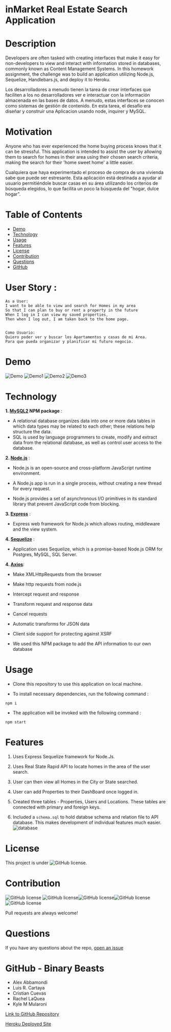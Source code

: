 # inMarket Real Estate Search Application


# Description 

Developers are often tasked with creating interfaces that make it easy for non-developers to view and interact with information stored in databases, commonly known as Content Management Systems. In this homework assignment, the challenge was to build an application utilizing Node.js, Sequelize, Handlebars.js, and deploy it to Heroku.

Los desarrolladores a menudo tienen la tarea de crear interfaces que faciliten a los no desarrolladores ver e interactuar con la información almacenada en las bases de datos. A menudo, estas interfaces se conocen como sistemas de gestión de contenido. En esta tarea, el desafío era diseñar y construir una Aplicacion usando node, inquirer y MySQL.


# Motivation 

Anyone who has ever experienced the home buying process knows that it can be stressful.  This application is intended to assist the user by allowing them to search for homes in their area using their chosen search criteria, making the search for their 'home sweet home' a little easier.  

Cualquiera que haya experimentado el proceso de compra de una vivienda sabe que puede ser estresante. Esta aplicación está destinada a ayudar al usuario permitiéndole buscar casas en su área utilizando los criterios de búsqueda elegidos, lo que facilita un poco la búsqueda del "hogar, dulce hogar".

# Table of Contents

* [Demo](#demo)
* [Technology](#technology)
* [Usage](#usage)
* [Features](#features)
* [License](#license)
* [Contribution](#contribution)
* [Questions](#questions)
* [GitHub](#github)

# User Story : 

```
As a User: 
I want to be able to view and search for Homes in my area
So that I can plan to buy or rent a property in the future
When I log in I can view my saved properties, 
Then when I log out, I am taken back to the home page.


Como Usuario:
Quiero poder ver y buscar los Apartamentos y casas de mi Area.
Para que pueda organizar y planificar mi futuro negocio.
```

# Demo 

![Demo](./img/main.png)
![Demo1](./img/Login.png)
![Demo2](./img/signup.png)
![Demo3](./img/Dashboard.png)



# Technology
**1. [MySQL2](https://www.npmjs.com/package/mysql2) NPM package** : 

* A relational database organizes data into one or more data tables in which data types may be related to each other; these relations help structure the data.
* SQL is used by language programmers to create, modify and extract data from the relational database, as well as control user access to the database.

**2. [Node.js](https://nodejs.org/en/)** : 

* Node.js is an open-source and cross-platform JavaScript runtime environment. 

* A Node.js app is run in a single process, without creating a new thread for every request. 

* Node.js provides a set of asynchronous I/O primitives in its standard library that prevent JavaScript code from blocking.

**3. [Express](https://www.npmjs.com/package/express)** :
* Express web framework for Node.js which allows routing, middleware and the view system. 

**4. [Sequelize](https://www.npmjs.com/package/sequelize)** :
* Application uses Sequelize, which is a promise-based Node.js ORM for Postgres, MySQL, SQL Server.


**4. [Axios](https://www.npmjs.com/package/axios)**:

* Make XMLHttpRequests from the browser
* Make http requests from node.js
* Intercept request and response
* Transform request and response data
* Cancel requests
* Automatic transforms for JSON data
* Client side support for protecting against XSRF

* We used this NPM package to add the API information to our own database

# Usage
* Clone this repository to use this application on local machine.

* To install necessary dependencies, run the following command :

```
npm i
```

* The application will be invoked with the following command : 

```
npm start
```

# Features
1. Uses Express Sequelize framework for Node.Js. 

2. Uses Real State Rapid API to locate homes in the area of the user search.

3. User can then view all Homes in the City or State searched.

4. User can add Properties to their DashBoard once logged in.

5. Created three tables - Properties, Users and Locations. These tables are connected with primary and foreign keys.

6. Included a `schema.sql` to hold databse schema and relation file to API database. This makes development of individual features much easier.
![database](./img/Database.png)

# License
This project is under ![GitHub license](https://img.shields.io/badge/license-ISC-blue.svg).

# Contribution
![GitHub license](https://img.shields.io/badge/Made%20by-%40RLAQUEA-pink) ![GitHub license](https://img.shields.io/badge/Made%20by-%40AlexAbbamondi-blue)![GitHub license](https://img.shields.io/badge/Made%20by-%40fusionbeam01-orange)![GitHub license](https://img.shields.io/badge/Made%20by-%40CristianC707-green)
![GitHub license](https://img.shields.io/badge/Made%20by-%40cartaya1-darkblue)

Pull requests are always welcome!

# Questions
If you have any questions about the repo, 
[open an issue](https://github.com/RLAQUEA/project-2/issues) 

# GitHub - Binary Beasts
- Alex Abbamondi
- Luis R. Cartaya
- Cristian Cuevas
- Rachel LaQuea 
- Kyle M Mularoni


[Link to GitHub Repository](https://github.com/RLAQUEA/project-2)

[Heroku Deployed Site](https://fierce-waters-10639.herokuapp.com/)

